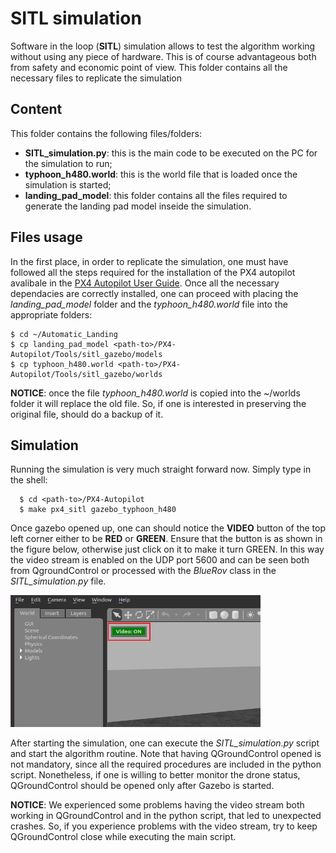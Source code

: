 # SITL simulation

Software in the loop (**SITL**) simulation allows to test the algorithm working without using any piece of hardware. 
This is of course advantageous both from safety and economic point of view. This folder contains all the necessary
files to replicate the simulation 

## Content

This folder contains the following files/folders:
  - **SITL_simulation.py**: this is the main code to be executed on the PC for the simulation to run;
  - **typhoon_h480.world**: this is the world file that is loaded once the simulation is started;
  - **landing_pad_model**: this folder contains all the files required to generate the landing pad model inseide the simulation.

## Files usage

In the first place, in order to replicate the simulation, one must have followed all the steps required for the installation of 
the PX4 autopilot avalibale in the [PX4 Autopilot User Guide](https://docs.px4.io/main/en/). 
Once all the necessary dependacies are correctly installed, one can proceed with placing the *landing_pad_model* folder and the *typhoon_h480.world* file
into the appropriate folders:
  ```Shell
  $ cd ~/Automatic_Landing 
  $ cp landing_pad_model <path-to>/PX4-Autopilot/Tools/sitl_gazebo/models 
  $ cp typhoon_h480.world <path-to>/PX4-Autopilot/Tools/sitl_gazebo/worlds
  ```
**NOTICE**: once the file *typhoon_h480.world* is copied into the ~/worlds folder it will replace the old file. So, if one is interested
in preserving the original file, should do a backup of it. 

## Simulation 
Running the simulation is very much straight forward now. Simply type in the shell:
  ```Shell
    $ cd <path-to>/PX4-Autopilot
    $ make px4_sitl gazebo_typhoon_h480
  ```
Once gazebo opened up, one can should notice the **VIDEO** button of the top left corner either to be **RED** or **GREEN**. 
Ensure that the button is as shown in the figure below, otherwise just click on it to make it turn GREEN. In this way the video stream
is enabled on the UDP port 5600 and can be seen both from QgroundControl or processed with the *BlueRov* class in the *SITL_simulation.py* file.

<img src="sitl_video_stream.png" alt="drawing" width="400"/>

After starting the simulation, one can execute the *SITL_simulation.py* script and start the algorithm routine. 
Note that having QGroundControl opened is not mandatory, since all the required procedures are included in the python script. Nonetheless, if one
is willing to better monitor the drone status, QGroundControl should be opened only after Gazebo is started. 

**NOTICE**: We experienced some problems having the video stream both working in QGroundControl and in the python script, that led to unexpected crashes.
            So, if you experience problems with the video stream, try to keep QGroundControl close while executing the main script. 
